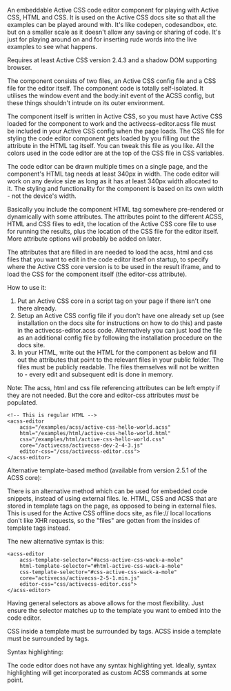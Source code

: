 An embeddable Active CSS code editor component for playing with Active CSS, HTML and CSS. It is used on the Active CSS docs site so that all the examples can be played around with. It's like codepen, codesandbox, etc. but on a smaller scale as it doesn't allow any saving or sharing of code. It's just for playing around on and for inserting rude words into the live examples to see what happens.

Requires at least Active CSS version 2.4.3 and a shadow DOM supporting browser.

The component consists of two files, an Active CSS config file and a CSS file for the editor itself. The component code is totally self-isolated. It utilises the window event and the body:init event of the ACSS config, but these things shouldn't intrude on its outer environment.

The component itself is written in Active CSS, so you must have Active CSS loaded for the component to work and the activecss-editor.acss file must be included in your Active CSS config when the page loads. The CSS file for styling the code editor component gets loaded by you filling out the attribute in the HTML tag itself. You can tweak this file as you like. All the colors used in the code editor are at the top of the CSS file in CSS variables.

The code editor can be drawn multiple times on a single page, and the component's HTML tag needs at least 340px in width. The code editor will work on any device size as long as it has at least 340px width allocated to it. The styling and functionality for the component is based on its own width - not the device's width.

Basically you include the component HTML tag somewhere pre-rendered or dynamically with some attributes. The attributes point to the different ACSS, HTML and CSS files to edit, the location of the Active CSS core file to use for running the results, plus the location of the CSS file for the editor itself. More attribute options will probably be added on later.

The attributes that are filled in are needed to load the acss, html and css files that you want to edit in the code editor itself on startup, to specify where the Active CSS core version is to be used in the result iframe, and to load the CSS for the component itself (the editor-css attribute).

How to use it:

1) Put an Active CSS core in a script tag on your page if there isn't one there already.
2) Setup an Active CSS config file if you don't have one already set up (see installation on the docs site for instructions on how to do this) and paste in the activecss-editor.acss code. Alternatively you can just load the file as an additional config file by following the installation procedure on the docs site.
4) In your HTML, write out the HTML for the component as below and fill out the attributes that point to the relevant files in your public folder. The files must be publicly readable. The files themselves will not be written to - every edit and subsequent edit is done in memory.

Note: The acss, html and css file referencing attributes can be left empty if they are not needed. But the core and editor-css attributes *must* be populated.


```
<!-- This is regular HTML -->
<acss-editor
    acss="/examples/acss/active-css-hello-world.acss"
    html="/examples/html/active-css-hello-world.html"
    css="/examples/html/active-css-hello-world.css"
    core="/activecss/activecss-dev-2-4-3.js"
    editor-css="/css/activecss-editor.css">
</acss-editor>
```


Alternative template-based method (available from version 2.5.1 of the ACSS core):

There is an alternative method which can be used for embedded code snippets, instead of using external files. Ie. HTML, CSS and ACSS that are stored in template tags on the page, as opposed to being in external files. This is used for the Active CSS offline docs site, as file:// local locations don't like XHR requests, so the "files" are gotten from the insides of template tags instead.

The new alternative syntax is this:

```
<acss-editor
    acss-template-selector="#acss-active-css-wack-a-mole"
    html-template-selector="#html-active-css-wack-a-mole"
    css-template-selector="#css-active-css-wack-a-mole"
    core="activecss/activecss-2-5-1.min.js"
    editor-css="css/activecss-editor.css">
</acss-editor>
```

Having general selectors as above allows for the most flexibility. Just ensure the selector matches up to the template you want to embed into the code editor.

CSS inside a template must be surrounded by <style></style> tags.
ACSS inside a template must be surrounded by <style type="text/acss"></style> tags.


Syntax highlighting:

The code editor does not have any syntax highlighting yet. Ideally, syntax highlighting will get incorporated as custom ACSS commands at some point.
